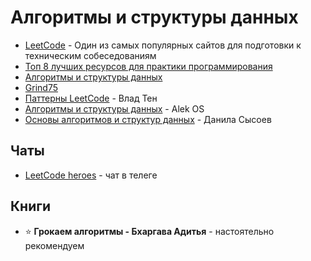 # Алгоритмы и структуры данных

- [LeetCode](leetcode.com) - Один из самых популярных сайтов для подготовки к техническим собеседованиям
- [Топ 8 лучших ресурсов для практики программирования](https://habr.com/ru/post/414009/)
- [Алгоритмы и структуры данных](https://www.youtube.com/playlist?list=PLAma_mKffTOT_qpTFv4KdD9DhOAUd5Rqy)
- [Grind75](https://www.grind75.com)
- [Паттерны LeetCode](https://www.youtube.com/playlist?list=PLCKD2XyZJi6tlvGZhwCdXsXbZ3h3ZWrCR) - Влад Тен
- [Алгоритмы и структуры данных](https://www.youtube.com/playlist?list=PLIJLLSrXDPogL-Db1f9IvHp2fiMwX18yz) - Alek OS
- [Основы алгоритмов и структур данных](https://www.youtube.com/playlist?list=PLu5XUVlj4Jg7QQgRfyJ0Nh1IW3meXalmv) - Данила Сысоев

## Чаты

- [LeetCode heroes](https://t.me/l33tcode) - чат в телеге

## Книги
- ⭐ **Грокаем алгоритмы - Бхаргава Адитья** - настоятельно рекомендуем
